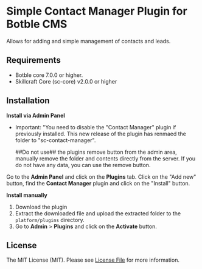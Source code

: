 # Simple Contact Manager Plugin for Botble CMS

Allows for adding and simple management of contacts and leads.

## Requirements

- Botble core 7.0.0 or higher.
- Skillcraft Core (sc-core) v2.0.0 or higher

## Installation

**Install via Admin Panel**

- Important:
  "You need to disable the "Contact Manager" plugin if previously installed. This new release of the plugin has renmaed the folder to "sc-contact-manager". 
  
  ##Do not use## the plugins remove button from the admin area, manually remove the folder and contents directly from the server. If you do not have any data, you can use the remove button.


Go to the **Admin Panel** and click on the **Plugins** tab. Click on the "Add new" button, find the **Contact Manager** plugin and click on the "Install" button.


**Install manually**

1. Download the plugin
2. Extract the downloaded file and upload the extracted folder to the `platform/plugins` directory.
3. Go to **Admin** > **Plugins** and click on the **Activate** button.

## License

The MIT License (MIT). Please see [License File](LICENSE) for more information.